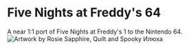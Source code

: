 # Five Nights at Freddy's 64
A near 1:1 port of Five Nights at Freddy's 1 to the Nintendo 64.
![Artwork by Rosie Sapphire, Quilt and Spooky Илюхa](https://github.com/RosieSapphire/FNaF64/coverart.png?raw=true)
